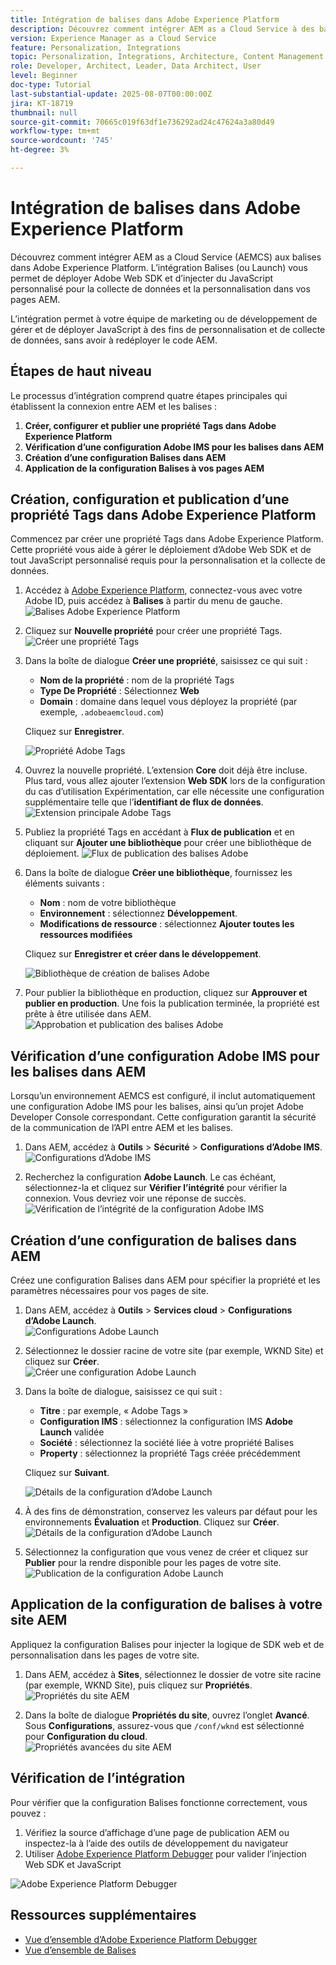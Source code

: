```yaml
---
title: Intégration de balises dans Adobe Experience Platform
description: Découvrez comment intégrer AEM as a Cloud Service à des balises dans Adobe Experience Platform. L’intégration vous permet de déployer Adobe Web SDK et d’injecter du JavaScript personnalisé pour la collecte de données et la personnalisation dans vos pages AEM.
version: Experience Manager as a Cloud Service
feature: Personalization, Integrations
topic: Personalization, Integrations, Architecture, Content Management
role: Developer, Architect, Leader, Data Architect, User
level: Beginner
doc-type: Tutorial
last-substantial-update: 2025-08-07T00:00:00Z
jira: KT-18719
thumbnail: null
source-git-commit: 70665c019f63df1e736292ad24c47624a3a80d49
workflow-type: tm+mt
source-wordcount: '745'
ht-degree: 3%

---
```



# Intégration de balises dans Adobe Experience Platform

Découvrez comment intégrer AEM as a Cloud Service (AEMCS) aux balises dans Adobe Experience Platform. L’intégration Balises (ou Launch) vous permet de déployer Adobe Web SDK et d’injecter du JavaScript personnalisé pour la collecte de données et la personnalisation dans vos pages AEM.

L’intégration permet à votre équipe de marketing ou de développement de gérer et de déployer JavaScript à des fins de personnalisation et de collecte de données, sans avoir à redéployer le code AEM.

## Étapes de haut niveau

Le processus d’intégration comprend quatre étapes principales qui établissent la connexion entre AEM et les balises :

1. **Créer, configurer et publier une propriété Tags dans Adobe Experience Platform**
2. **Vérification d’une configuration Adobe IMS pour les balises dans AEM**
3. **Création d’une configuration Balises dans AEM**
4. **Application de la configuration Balises à vos pages AEM**

## Création, configuration et publication d’une propriété Tags dans Adobe Experience Platform

Commencez par créer une propriété Tags dans Adobe Experience Platform. Cette propriété vous aide à gérer le déploiement d’Adobe Web SDK et de tout JavaScript personnalisé requis pour la personnalisation et la collecte de données.

1. Accédez à [Adobe Experience Platform](https://experience.adobe.com/platform), connectez-vous avec votre Adobe ID, puis accédez à **Balises** à partir du menu de gauche.\
   ![Balises Adobe Experience Platform](../assets/setup/aep-tags.png)

2. Cliquez sur **Nouvelle propriété** pour créer une propriété Tags.\
   ![Créer une propriété Tags](../assets/setup/aep-create-tags-property.png)

3. Dans la boîte de dialogue **Créer une propriété**, saisissez ce qui suit :
   - **Nom de la propriété** : nom de la propriété Tags
   - **Type De Propriété** : Sélectionnez **Web**
   - **Domain** : domaine dans lequel vous déployez la propriété (par exemple, `.adobeaemcloud.com`)

   Cliquez sur **Enregistrer**.

   ![Propriété Adobe Tags](../assets/setup/adobe-tags-property.png)

4. Ouvrez la nouvelle propriété. L’extension **Core** doit déjà être incluse. Plus tard, vous allez ajouter l’extension **Web SDK** lors de la configuration du cas d’utilisation Expérimentation, car elle nécessite une configuration supplémentaire telle que l’**identifiant de flux de données**.\
   ![Extension principale Adobe Tags](../assets/setup/adobe-tags-core-extension.png)

5. Publiez la propriété Tags en accédant à **Flux de publication** et en cliquant sur **Ajouter une bibliothèque** pour créer une bibliothèque de déploiement.
   ![Flux de publication des balises Adobe](../assets/setup/adobe-tags-publishing-flow.png)

6. Dans la boîte de dialogue **Créer une bibliothèque**, fournissez les éléments suivants :
   - **Nom** : nom de votre bibliothèque
   - **Environnement** : sélectionnez **Développement**.
   - **Modifications de ressource** : sélectionnez **Ajouter toutes les ressources modifiées**

   Cliquez sur **Enregistrer et créer dans le développement**.

   ![Bibliothèque de création de balises Adobe](../assets/setup/adobe-tags-create-library.png)

7. Pour publier la bibliothèque en production, cliquez sur **Approuver et publier en production**. Une fois la publication terminée, la propriété est prête à être utilisée dans AEM.\
   ![Approbation et publication des balises Adobe](../assets/setup/adobe-tags-approve-publish.png)

## Vérification d’une configuration Adobe IMS pour les balises dans AEM

Lorsqu’un environnement AEMCS est configuré, il inclut automatiquement une configuration Adobe IMS pour les balises, ainsi qu’un projet Adobe Developer Console correspondant. Cette configuration garantit la sécurité de la communication de l’API entre AEM et les balises.

1. Dans AEM, accédez à **Outils** > **Sécurité** > **Configurations d’Adobe IMS**.\
   ![Configurations d’Adobe IMS](../assets/setup/aem-ims-configurations.png)

2. Recherchez la configuration **Adobe Launch**. Le cas échéant, sélectionnez-la et cliquez sur **Vérifier l’intégrité** pour vérifier la connexion. Vous devriez voir une réponse de succès.\
   ![Vérification de l’intégrité de la configuration Adobe IMS](../assets/setup/aem-ims-configuration-health-check.png)

## Création d’une configuration de balises dans AEM

Créez une configuration Balises dans AEM pour spécifier la propriété et les paramètres nécessaires pour vos pages de site.

1. Dans AEM, accédez à **Outils** > **Services cloud** > **Configurations d’Adobe Launch**.\
   ![Configurations Adobe Launch](../assets/setup/aem-launch-configurations.png)

2. Sélectionnez le dossier racine de votre site (par exemple, WKND Site) et cliquez sur **Créer**.\
   ![Créer une configuration Adobe Launch](../assets/setup/aem-create-launch-configuration.png)

3. Dans la boîte de dialogue, saisissez ce qui suit :
   - **Titre** : par exemple, « Adobe Tags »
   - **Configuration IMS** : sélectionnez la configuration IMS **Adobe Launch** validée
   - **Société** : sélectionnez la société liée à votre propriété Balises
   - **Property** : sélectionnez la propriété Tags créée précédemment

   Cliquez sur **Suivant**.

   ![Détails de la configuration d’Adobe Launch](../assets/setup/aem-launch-configuration-details.png)

4. À des fins de démonstration, conservez les valeurs par défaut pour les environnements **Évaluation** et **Production**. Cliquez sur **Créer**.\
   ![Détails de la configuration d’Adobe Launch](../assets/setup/aem-launch-configuration-create.png)

5. Sélectionnez la configuration que vous venez de créer et cliquez sur **Publier** pour la rendre disponible pour les pages de votre site.\
   ![Publication de la configuration Adobe Launch](../assets/setup/aem-launch-configuration-publish.png)

## Application de la configuration de balises à votre site AEM

Appliquez la configuration Balises pour injecter la logique de SDK web et de personnalisation dans les pages de votre site.

1. Dans AEM, accédez à **Sites**, sélectionnez le dossier de votre site racine (par exemple, WKND Site), puis cliquez sur **Propriétés**.\
   ![Propriétés du site AEM](../assets/setup/aem-site-properties.png)

2. Dans la boîte de dialogue **Propriétés du site**, ouvrez l’onglet **Avancé**. Sous **Configurations**, assurez-vous que `/conf/wknd` est sélectionné pour **Configuration du cloud**.\
   ![Propriétés avancées du site AEM](../assets/setup/aem-site-advanced-properties.png)

## Vérification de l’intégration

Pour vérifier que la configuration Balises fonctionne correctement, vous pouvez :

1. Vérifiez la source d’affichage d’une page de publication AEM ou inspectez-la à l’aide des outils de développement du navigateur
2. Utiliser [Adobe Experience Platform Debugger](https://chromewebstore.google.com/detail/adobe-experience-platform/bfnnokhpnncpkdmbokanobigaccjkpob) pour valider l’injection Web SDK et JavaScript

![Adobe Experience Platform Debugger](../assets/setup/aep-debugger.png)

## Ressources supplémentaires

- [Vue d’ensemble d’Adobe Experience Platform Debugger](https://experienceleague.adobe.com/fr/docs/experience-platform/debugger/home)
- [Vue d’ensemble de Balises](https://experienceleague.adobe.com/fr/docs/experience-platform/tags/home)
